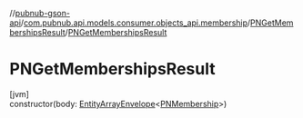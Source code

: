 //[pubnub-gson-api](../../../index.md)/[com.pubnub.api.models.consumer.objects_api.membership](../index.md)/[PNGetMembershipsResult](index.md)/[PNGetMembershipsResult](-p-n-get-memberships-result.md)

# PNGetMembershipsResult

[jvm]\
constructor(body: [EntityArrayEnvelope](../../com.pubnub.api.models.consumer.objects_api/-entity-array-envelope/index.md)&lt;[PNMembership](../-p-n-membership/index.md)&gt;)
